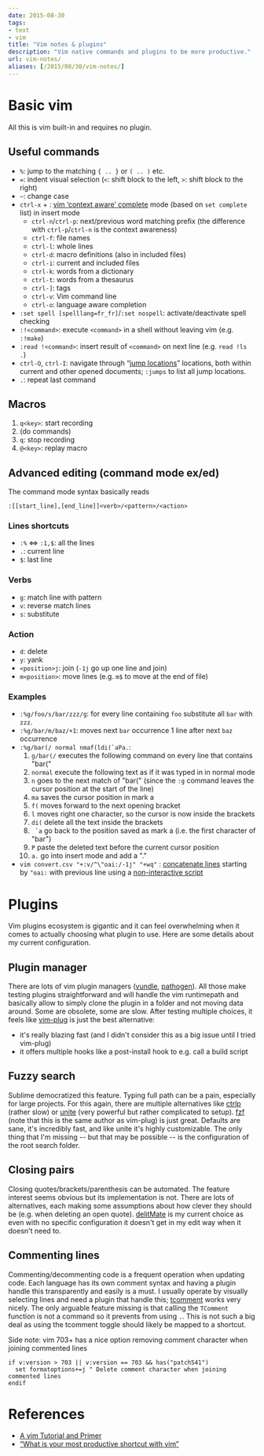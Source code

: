 ```yaml
---
date: 2015-08-30
tags:
- text
- vim
title: "Vim notes & plugins"
description: "Vim native commands and plugins to be more productive."
url: vim-notes/
aliases: [/2015/08/30/vim-notes/]
---
```


# Basic vim

All this is vim built-in and requires no plugin.

## Useful commands

* `%`: jump to the matching `{ .. }` or `( .. )` etc.
* `=`: indent visual selection (`<`: shift block to the left, `>`: shift block to the right)
* `~`: change case
* `ctrl-x` + : [vim ‘context aware’ complete](https://www.youtube.com/watch?v=3TX3kV3TICU) mode (based on `set complete` list) in insert mode
    * `ctrl-n`/`ctrl-p`: next/previous word matching prefix (the difference with `ctrl-p`/`ctrl-n` is the context awareness)
    * `ctrl-f`: file names
    * `ctrl-l`: whole lines
    * `ctrl-d`: macro definitions (also in included files)
    * `ctrl-i`: current and included files
    * `ctrl-k`: words from a dictionary
    * `ctrl-t`: words from a thesaurus
    * `ctrl-]`: tags
    * `ctrl-v`: Vim command line
    * `ctrl-o`: language aware completion
* `:set spell [spelllang=fr_fr]`/`:set nospell`: activate/deactivate spell checking
* `:!<command>`: execute `<command>` in a shell without leaving vim (e.g. `:!make`)
* `:read !<command>`: insert result of `<command>` on next line (e.g. `read !ls .`)
* `ctrl-O`, `ctrl-I`: navigate through “[jump locations](http://vim.wikia.com/wiki/Jumping_to_previously_visited_locations)” locations, both within current and other opened documents; `:jumps` to list all jump locations.
* `.`: repeat last command

## Macros

1. `q<key>`: start recording
2. (do commands)
3. `q`: stop recording
4. `@<key>`: replay macro

## Advanced editing (command mode ex/ed)

The command mode syntax basically reads

```vim
:[[start_line],[end_line]]<verb>/<pattern>/<action>
```

### Lines shortcuts

* `:%` ⇔  `:1,$`: all the lines
* `.`: current line
* `$`: last line

### Verbs

* `g`: match line with pattern
* `v`: reverse match lines
* `s`: substitute

### Action

* `d`: delete
* `y`: yank
* `<position>j`: join (`-1j` go up one line and join)
* `m<position>`: move lines (e.g. `m$` to move at the end of file)

### Examples

* `:%g/foo/s/bar/zzz/g`: for every line containing `foo` substitute all `bar` with `zzz`.
* `:%g/bar/m/baz/+1`: moves next `bar` occurrence 1 line after next `baz` occurrence
* ``:%g/bar(/ normal nmaf(ldi(`aPa.``:
    1. `g/bar(/`  executes the following command on every line that contains "bar("
    1. `normal`   execute the following text as if it was typed in in normal mode
    1. `n`        goes to the next match of "bar(" (since the `:g` command leaves the cursor position at the start of the line)
    1. `ma`       saves the cursor position in mark a
    1. `f(`       moves forward to the next opening bracket
    1. `l`        moves right one character, so the cursor is now inside the brackets
    1. `di(`      delete all the text inside the brackets
    1. `` `a``     go back to the position saved as mark a (i.e. the first character of "bar")
    1. `P`        paste the deleted text before the current cursor position
    1. `a.`       go into insert mode and add a "."
* `vim convert.csv "+:v/^\"oai:/-1j" "+wq"` : [concatenate lines](http://superuser.com/a/565566/218469) starting by `"oai:` with previous line using a [non-interactive script](http://unix.stackexchange.com/a/14226)


# Plugins

Vim plugins ecosystem is gigantic and it can feel overwhelming when it comes to actually choosing what plugin to use. Here are some details about my current configuration.

## Plugin manager

There are lots of vim plugin managers ([vundle](https://github.com/VundleVim/Vundle.vim), [pathogen](https://github.com/tpope/vim-pathogen)). All those make testing plugins straightforward and will handle the vim runtimepath and basically allow to simply clone the plugin in a folder and not moving data around. Some are obsolete, some are slow. After testing multiple choices, it feels like [vim-plug](https://github.com/junegunn/vim-plug) is just the best alternative:

* it's really blazing fast (and I didn't consider this as a big issue until I tried vim-plug)
* it offers multiple hooks like a post-install hook to e.g. call a build script

## Fuzzy search

Sublime democratized this feature. Typing full path can be a pain, especially for large projects. For this again, there are multiple alternatives like [ctrlp](https://github.com/kien/ctrlp.vim) (rather slow) or [unite](https://github.com/Shougo/unite.vim) (very powerful but rather complicated to setup). [fzf](https://github.com/junegunn/fzf.vim) (note that this is the same author as vim-plug) is just great. Defaults are sane, it's incredibly fast, and like unite it's highly customizable. The only thing that I'm missing -- but that may be possible -- is the configuration of the root search folder.

## Closing pairs

Closing quotes/brackets/parenthesis can be automated. The feature interest seems obvious but its implementation is not. There are lots of alternatives, each making some assumptions about how clever they should be (e.g. when deleting an open quote). [delitMate](https://github.com/Raimondi/delimitMate) is my current choice as even with no specific configuration it doesn't get in my edit way when it doesn't need to.

## Commenting lines

Commenting/decommenting code is a frequent operation when updating code. Each language has its own comment syntax and having a plugin handle this transparently and easily is a must. I usually operate by visually selecting lines and need a plugin that handle this; [tcomment](https://github.com/tomtom/tcomment_vim) works very nicely. The only arguable feature missing is that calling the `TComment` function is not a command so it prevents from using `.`. This is not such a big deal as using the tcomment toggle should likely be mapped to a shortcut.

Side note: vim 703+ has a nice option removing comment character when joining commented lines

```vim
if v:version > 703 || v:version == 703 && has("patch541")
  set formatoptions+=j " Delete comment character when joining commented lines
endif
```

# References

* [A vim Tutorial and Primer](https://danielmiessler.com/study/vim/)
* [“What is your most productive shortcut with vim”](http://stackoverflow.com/questions/1218390/what-is-your-most-productive-shortcut-with-vim)
